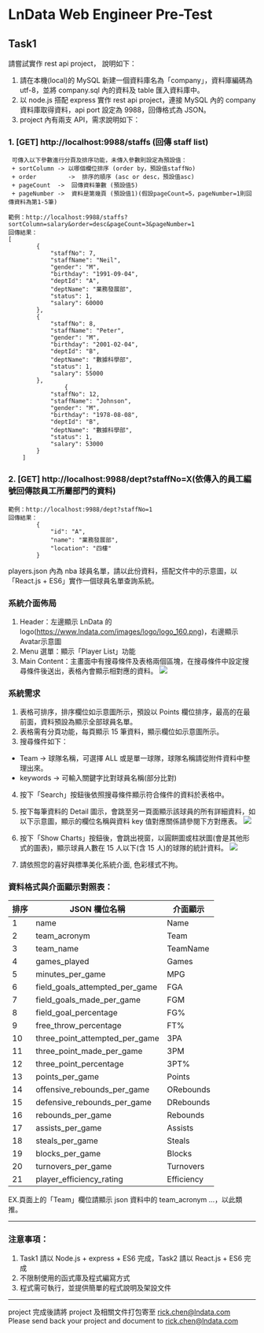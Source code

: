 # LnData Web Engineer Pre-Test

## Task1

請嘗試實作 rest api project， 說明如下：

1. 請在本機(local)的 MySQL 新建一個資料庫名為「company」，資料庫編碼為 utf-8，並將 company.sql 內的資料及 table 匯入資料庫中。
2. 以 node.js 搭配 express 實作 rest api project，連接 MySQL 內的 company 資料庫取得資料，api port 設定為 9988，回傳格式為 JSON。
3. project 內有兩支 API，需求說明如下：

### 1. [GET] http://localhost:9988/staffs (回傳 staff list)

     可傳入以下參數進行分頁及排序功能，未傳入參數則設定為預設值：
     + sortColumn -> 以哪個欄位排序 (order by，預設值staffNo)
     + order 		 ->  排序的順序 (asc or desc，預設值asc)
     + pageCount  ->  回傳資料筆數 (預設值5)
     + pageNumber ->  資料是第幾頁 (預設值1)(假設pageCount=5，pageNumber=1則回傳資料為第1-5筆)

```
範例：http://localhost:9988/staffs?sortColumn=salary&order=desc&pageCount=3&pageNumber=1
回傳結果：
[
	    {
	        "staffNo": 7,
	        "staffName": "Neil",
	        "gender": "M",
	        "birthday": "1991-09-04",
	        "deptId": "A",
	        "deptName": "業務發展部",
	        "status": 1,
	        "salary": 60000
	    },
	    {
	        "staffNo": 8,
	        "staffName": "Peter",
	        "gender": "M",
	        "birthday": "2001-02-04",
	        "deptId": "B",
	        "deptName": "數據科學部",
	        "status": 1,
	        "salary": 55000
	    },
	    	    {
	        "staffNo": 12,
	        "staffName": "Johnson",
	        "gender": "M",
	        "birthday": "1978-08-08",
	        "deptId": "B",
	        "deptName": "數據科學部",
	        "status": 1,
	        "salary": 53000
	    }
	]

```

### 2. [GET] http://localhost:9988/dept?staffNo=X(依傳入的員工編號回傳該員工所屬部門的資料)

```
範例：http://localhost:9988/dept?staffNo=1
回傳結果：
	    {
	        "id": "A",
	        "name": "業務發展部",
	        "location": "四樓"
	    }
```

players.json 內為 nba 球員名單，請以此份資料，搭配文件中的示意圖，以「React.js + ES6」實作一個球員名單查詢系統。

### 系統介面佈局

1. Header：左邊顯示 LnData 的 logo(https://www.lndata.com/images/logo/logo_160.png)，右邊顯示Avatar示意圖
2. Menu 選單：顯示「Player List」功能
3. Main Content：主畫面中有搜尋條件及表格兩個區塊，在搜尋條件中設定搜尋條件後送出，表格內會顯示相對應的資料。
   ![](https://i.imgur.com/vOp928r.png)

### 系統需求

1. 表格可排序，排序欄位如示意圖所示，預設以 Points 欄位排序，最高的在最前面，資料預設為顯示全部球員名單。
2. 表格需有分頁功能，每頁顯示 15 筆資料，顯示欄位如示意圖所示。
3. 搜尋條件如下：

- Team -> 球隊名稱，可選擇 ALL 或是單一球隊，球隊名稱請從附件資料中整理出來。
- keywords -> 可輸入關鍵字比對球員名稱(部分比對)

4. 按下「Search」按鈕後依照搜尋條件顯示符合條件的資料於表格中。
5. 按下每筆資料的 Detail 圖示，會跳至另一頁面顯示該球員的所有詳細資料，如以下示意圖，顯示的欄位名稱與資料 key 值對應關係請參閱下方對應表。
   ![](https://i.imgur.com/o76uYrR.png)

6. 按下「Show Charts」按鈕後，會跳出視窗，以圓餅圖或柱狀圖(會是其他形式的圖表)，顯示球員人數在 15 人以下(含 15 人)的球隊的統計資料。
   ![](https://i.imgur.com/yXpRQSq.png)

7. 請依照您的喜好與標準美化系統介面, 色彩樣式不拘。

### 資料格式與介面顯示對照表：

| 排序 | JSON 欄位名稱                  | 介面顯示   |
| ---- | ------------------------------ | ---------- |
| 1    | name                           | Name       |
| 2    | team_acronym                   | Team       |
| 3    | team_name                      | TeamName   |
| 4    | games_played                   | Games      |
| 5    | minutes_per_game               | MPG        |
| 6    | field_goals_attempted_per_game | FGA        |
| 7    | field_goals_made_per_game      | FGM        |
| 8    | field_goal_percentage          | FG%        |
| 9    | free_throw_percentage          | FT%        |
| 10   | three_point_attempted_per_game | 3PA        |
| 11   | three_point_made_per_game      | 3PM        |
| 12   | three_point_percentage         | 3PT%       |
| 13   | points_per_game                | Points     |
| 14   | offensive_rebounds_per_game    | ORebounds  |
| 15   | defensive_rebounds_per_game    | DRebounds  |
| 16   | rebounds_per_game              | Rebounds   |
| 17   | assists_per_game               | Assists    |
| 18   | steals_per_game                | Steals     |
| 19   | blocks_per_game                | Blocks     |
| 20   | turnovers_per_game             | Turnovers  |
| 21   | player_efficiency_rating       | Efficiency |

EX.頁面上的「Team」欄位請顯示 json 資料中的 team_acronym ...，以此類推。

---

### 注意事項：

1. Task1 請以 Node.js + express + ES6 完成，Task2 請以 React.js + ES6 完成
2. 不限制使用的函式庫及程式編寫方式
3. 程式需可執行，並提供簡單的程式說明及架設文件

---

project 完成後請將 project 及相關文件打包寄至 rick.chen@lndata.com<br>
Please send back your project and document to rick.chen@lndata.com
